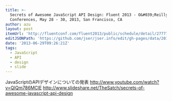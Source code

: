 ```yaml
---
title: >-
  Secrets of Awesome JavaScript API Design: Fluent 2013 - O&#039;Reilly
  Conferences, May 28 - 30, 2013, San Francisco, CA
author: azu
layout: post
itemUrl: 'http://fluentconf.com/fluent2013/public/schedule/detail/27777'
editJSONPath: 'https://github.com/jser/jser.info/edit/gh-pages/data/2013/06/index.json'
date: '2013-06-29T09:26:21Z'
tags:
  - JavaScript
  - API
  - design
  - slide
---
```

JavaScriptのAPIデザインについての発表
http://www.youtube.com/watch?v=QlQm786MClE
http://www.slideshare.net/TheSatch/secrets-of-awesome-javascript-api-design
